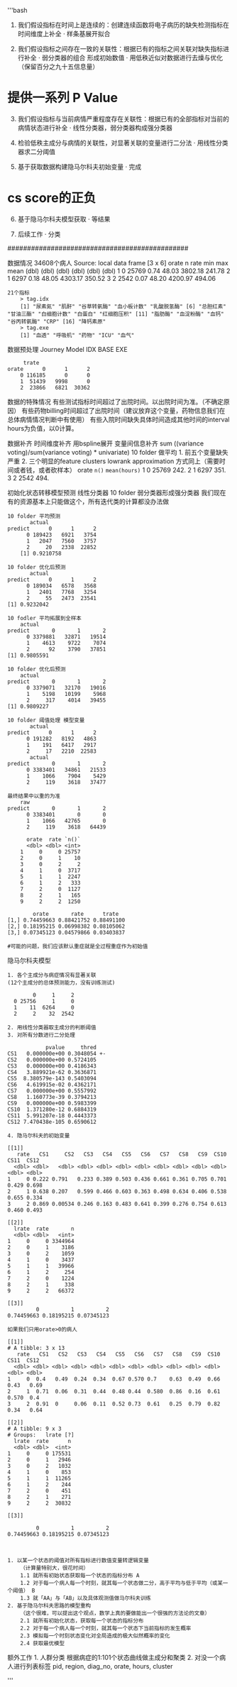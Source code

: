 '''bash


1. 我们假设指标在时间上是连续的：创建连续函数将电子病历的缺失检测指标在时间维度上补全
· 样条基展开拟合

2. 我们假设指标之间存在一致的关联性：根据已有的指标之间关联对缺失指标进行补全
· 弱分类器的组合 形成初始数值
· 用低秩近似对数据进行去燥与优化（保留百分之九十五信息量）
# 提供一系列 P Value

3. 我们假设指标与当前病情严重程度存在关联性：根据已有的全部指标对当前的病情状态进行补全
· 线性分类器，弱分类器构成强分类器

4. 检验低秩主成分与病情的关联性，对显著关联的变量进行二分法
· 用线性分类器求二分阈值

5. 基于获取数据构建隐马尔科夫初始变量
· 完成
# cs score的正负

6. 基于隐马尔科夫模型获取
· 等结果

7. 后续工作
· 分类

##############################################

数据情况
	34608个病人
		Source: local data frame [3 x 6]
		 orate n rate min max mean 
		 (dbl) (dbl) (dbl) (dbl) (dbl) (dbl)
		1 0 25769 0.74 48.03 3802.18 241.78 
		2 1 6297 0.18 48.05 4303.17 350.52 
		3 2 2542 0.07 48.20 4200.97 494.06

	21个指标
		> tag.idx 
		[1] "尿素氮" "肌酐" "谷草转氨酶" "血小板计数" "乳酸脱氢酶" [6] "总胆红素" "甘油三酯" "白细胞计数" "白蛋白" "红细胞压积" [11] "脂肪酶" "血淀粉酶" "血钙" "谷丙转氨酶" "CRP" [16] "降钙素原" 
		> tag.exe 
		[1] "血透" "呼吸机" "药物" "ICU" "血气" 

数据预处理
	Journey Model
		IDX
		BASE
		EXE
		
	     trate
	orate      0      1      2
	    0 116185      0      0
	    1  51439   9998      0
	    2  23866   6821  30362

数据的特殊情况
	有些测试指标时间超过了出院时间。以出院时间为准。（不确定原因）
	有些药物billing时间超过了出院时间（建议放弃这个变量，药物信息我们在总体病情情况判断中有使用）
	有些入院时间缺失具体时间造成其他时间的interval hours为负值，以0计算。

数据补齐
	时间维度补齐
		用bspline展开
	变量间信息补齐
		sum ((variance voting)/sum(variance voting) *  univariate)
		10 folder 做平均
		1. 前五个变量缺失严重
		2. 三个明显的feature clusters
	lowrank approximation
		方式同上（需要时间或者钱，或者砍样本）
		orate `n()` `mean(hours)`
		  <int> <int>         <dbl>
		1     0 25769          242.
		2     1  6297          351.
		3     2  2542          494.

初始化状态转移模型预测
	线性分类器
		10 folder 弱分类器形成强分类器
		我们现在有的资源基本上只能做这个，所有迭代类的计算都没办法做

	10 folder 平均预测
	       actual
	predict      0      1      2
	      0 189423   6921   3754
	      1   2047   7560   3757
	      2     20   2338  22852
		[1] 0.9210758

	10 folder 优化后预测
	       actual
	predict      0      1      2
	      0 189034   6578   3568
	      1   2401   7768   3254
	      2     55   2473  23541
	[1] 0.9232042

	10 fodler 平均拓展到全样本
		actual
	predict       0       1       2
	      0 3379881   32871   19514
	      1    4613    9722    7074
	      2      92    3790   37851
	[1] 0.9805591

	10 folder 优化后预测
		actual
	predict       0       1       2
	      0 3379071   32170   19016
	      1    5198   10199    5968
	      2     317    4014   39455
	[1] 0.9809227

	10 folder 阈值处理 模型变量
	       actual
	predict      0      1      2
	      0 191282   8192   4863
	      1    191   6417   2917
	      2     17   2210  22583
	       actual
	predict       0       1       2
	      0 3383401   34861   21533
	      1    1066    7904    5429
	      2     119    3618   37477

	最终结果中以重的为准
		raw
	predict       0       1       2
	      0 3383401       0       0
	      1    1066   42765       0
	      2     119    3618   64439

		  orate  rate `n()`
		  <dbl> <dbl> <int>
		1     0     0 25757
		2     0     1    10
		3     0     2     2
		4     1     0  3717
		5     1     1  2247
		6     1     2   333
		7     2     0  1127
		8     2     1   165
		9     2     2  1250

			orate       rate      trate
	[1,] 0.74459663 0.88421752 0.88491100
	[2,] 0.18195215 0.06998382 0.08105062
	[3,] 0.07345123 0.04579866 0.03403837

	#可能的问题，我们应该默认重症就是全过程重症作为初始值			

隐马尔科夫模型

	1. 各个主成分与病症情况有显著关联
	(12个主成分的总体预测能力，没有训练测试)

	        0     1     2
	  0 25756     1     0
	  1    11  6264     0
	  2     2    32  2542

	2. 用线性分类器取主成分的判断阈值
	3. 对所有分数进行二分处理

	            pvalue     thred
	CS1   0.000000e+00 0.3048054 +-
	CS2   0.000000e+00 0.5724105
	CS3   0.000000e+00 0.4186343
	CS4   3.889921e-62 0.3636871
	CS5  8.380579e-143 0.5403094
	CS6   4.619915e-02 0.4362171
	CS7   0.000000e+00 0.5557992
	CS8   1.160773e-39 0.3794213
	CS9   0.000000e+00 0.5983399
	CS10  1.371280e-12 0.6884319
	CS11  5.991207e-18 0.4443373
	CS12 7.470438e-105 0.6590612

	4. 隐马尔科夫的初始变量

	[[1]]
	   rate   CS1     CS2   CS3   CS4   CS5   CS6   CS7   CS8   CS9  CS10  CS11  CS12
	  <dbl> <dbl>   <dbl> <dbl> <dbl> <dbl> <dbl> <dbl> <dbl> <dbl> <dbl> <dbl> <dbl>
	1     0 0.222 0.791   0.233 0.389 0.503 0.436 0.661 0.361 0.705 0.701 0.429 0.698
	2     1 0.638 0.207   0.599 0.466 0.603 0.363 0.498 0.634 0.406 0.538 0.655 0.334
	3     2 0.869 0.00534 0.246 0.163 0.483 0.641 0.399 0.276 0.754 0.613 0.460 0.493

	[[2]]
	  lrate  rate       n
	  <dbl> <dbl>   <int>
	1     0     0 3344964
	2     0     1    3186
	3     0     2    1059
	4     1     0    3437
	5     1     1   39966
	6     1     2     254
	7     2     0    1224
	8     2     1     338
	9     2     2   66372

	[[3]]
	         0          1          2 
	0.74459663 0.18195215 0.07345123 

	如果我们只用orate>0的病人
	
	[[1]]
	# A tibble: 3 x 13
	   rate   CS1   CS2   CS3   CS4   CS5   CS6   CS7   CS8   CS9  CS10  CS11  CS12
	  <dbl> <dbl> <dbl> <dbl> <dbl> <dbl> <dbl> <dbl> <dbl> <dbl> <dbl> <dbl> <dbl>
	1     0  0.4   0.49  0.24  0.34  0.67 0.570 0.7    0.63  0.49  0.66 0.43   0.69
	2     1  0.71  0.06  0.31  0.44  0.48 0.44  0.580  0.86  0.16  0.61 0.570  0.4 
	3     2  0.91  0     0.06  0.11  0.52 0.73  0.61   0.25  0.79  0.82 0.34   0.64

	[[2]]
	# A tibble: 9 x 3
	# Groups:   lrate [?]
	  lrate  rate      n
	  <dbl> <dbl>  <int>
	1     0     0 175531
	2     0     1   2946
	3     0     2   1032
	4     1     0    853
	5     1     1  11265
	6     1     2    244
	7     2     0    451
	8     2     1    271
	9     2     2  30832

	[[3]]

	         0          1          2 
	0.74459663 0.18195215 0.07345123 



	1. 以某一个状态的阈值对所有指标进行数值变量转逻辑变量
		（计算量特别大，很花时间）
		1.1 就所有初始状态获取每一个状态的指标分布 A
		1.2 对于每一个病人每一个时刻，就其每一个状态做二分，高于平均与低于平均（或某一个阈值） B
		1.3 就「AA」与「AB」以及具体观测值做马尔科夫训练
	2. 基于隐马尔科夫思路的模型重构
		（这个很难，可以提出这个观点，数学上真的要做能出一个很强的方法论的文章）
		2.1 就所有初始化状态，获取每一个状态的指标分布
		2.2 对于每一个病人每一个时刻，就其每一个状态下当前指标的发生概率
		2.3 模拟每一个时刻状态变化对全局造成的极大似然概率的变化
		2.4 获取最优模型

额外工作
	1. 人群分类
		根据病症的1:101个状态曲线做主成分和聚类
	2. 对没一个病人进行列表标签
		pid, region, diag_no, orate, hours, cluster





'''

